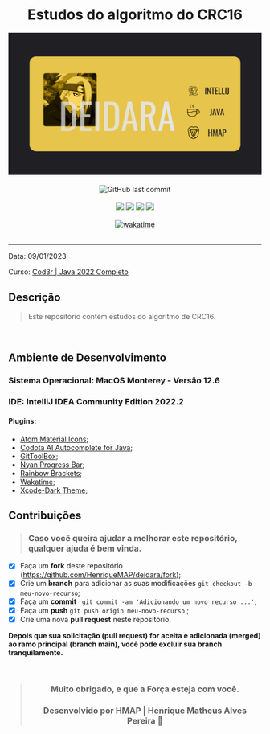 <div align="center">

# Estudos do algoritmo do CRC16

<img width="auto" src="https://github.com/HenriqueMAP/deidara/blob/main/deidara.png?raw=true">

<br>
<br>
<div align="center">
<img alt="GitHub last commit" src="https://img.shields.io/github/last-commit/henriquemap/deidara">
</div>
<br>
<img src="https://img.shields.io/github/issues/henriquemap/deidara">
<img src="https://img.shields.io/github/forks/henriquemap/deidara">
<img src="https://img.shields.io/github/stars/henriquemap/deidara">
<img src="https://img.shields.io/github/license/henriquemap/deidara">
</div>
<br>
<div align=center>
<a href="https://wakatime.com/badge/user/1e53636e-c916-4d50-9ce1-f3ac75a883e3/project/5d706ff6-dfd8-4c02-86d2-20e42561c1bf"><img src="https://wakatime.com/badge/user/1e53636e-c916-4d50-9ce1-f3ac75a883e3/project/5d706ff6-dfd8-4c02-86d2-20e42561c1bf.svg" alt="wakatime"></a>
</div>
<br>
<hr>

Data: 09/01/2023

Curso: [Cod3r | Java 2022 Completo](https://www.udemy.com/course/fundamentos-de-programacao-com-java/)

## Descrição

> Este repositório contém estudos do algoritmo de CRC16.

<br>

## Ambiente de Desenvolvimento

### Sistema Operacional: MacOS Monterey - Versão 12.6

### IDE: IntelliJ IDEA Community Edition 2022.2

#### Plugins:

- [Atom Material Icons](https://plugins.jetbrains.com/plugin/10044-atom-material-icons);
- [Codota AI Autocomplete for Java](https://plugins.jetbrains.com/plugin/7638-codota-ai-autocomplete-for-java-and-javascript);
- [GitToolBox](https://plugins.jetbrains.com/plugin/7499-gittoolbox);
- [Nyan Progress Bar](https://plugins.jetbrains.com/plugin/8575-nyan-progress-bar);
- [Rainbow Brackets](https://plugins.jetbrains.com/plugin/10080-rainbow-brackets);
- [Wakatime](https://wakatime.com);
- [Xcode-Dark Theme](https://plugins.jetbrains.com/plugin/13106-xcode-dark-theme);
## Contribuições

> ### Caso você queira ajudar a melhorar este repositório, qualquer ajuda é bem vinda.

- [x] Faça um **fork** deste repositório (https://github.com/HenriqueMAP/deidara/fork);
- [x] Crie um **branch** para adicionar as suas modificações ` git checkout -b meu-novo-recurso `;
- [x] Faça um **commit** ` git commit -am 'Adicionando um novo recurso ...'`;
- [x] Faça um **push** ` git push origin meu-novo-recurso ` ;
- [x] Crie uma nova **pull request** neste repositório.

**Depois que sua solicitação (pull request) for aceita e adicionada (merged) ao ramo principal (branch main), você pode excluir sua branch tranquilamente.**

<div align="center">

<br>

> ### **Muito obrigado, e que a Força esteja com você.**
>
> ### Desenvolvido por **HMAP | Henrique Matheus Alves Pereira** 🦁

</div>
